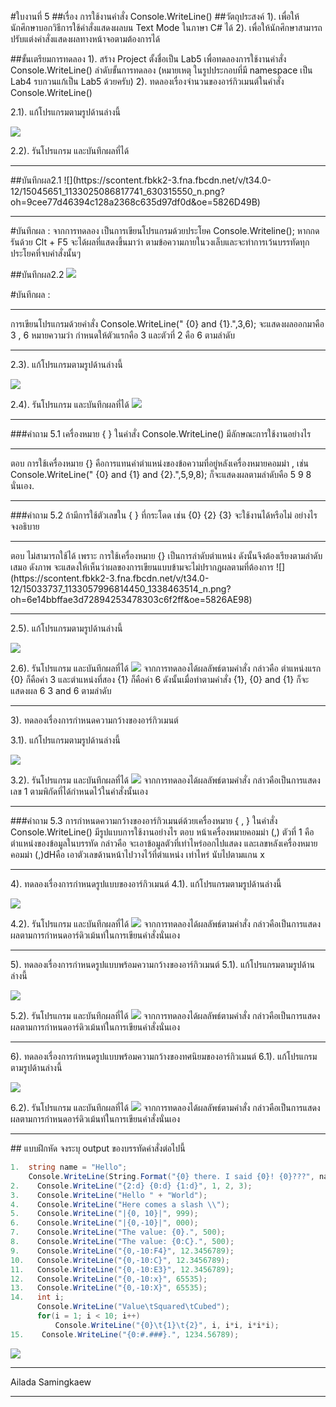 #ใบงานที่ 5
##เรื่อง การใช้งานคำสั่ง Console.WriteLine()
##วัตถุประสงค์
1). เพื่อให้นักศึกษาบอกวิธีการใช้คำสั่งแสดงผลบน Text Mode ในภาษา C# ได้
2). เพื่อให้นักศึกษาสามารถปรับแต่งคำสั่งแสดงผลทางหน้าจอตามต้องการได้

##ขั้นเตรียมการทดลอง
1). สร้าง Project ตั้งชื่อเป็น Lab5 เพื่อทดลองการใช้งานคำสั่ง Console.WriteLine()
ลำดับขั้นการทดลอง
(หมายเหตุ ในรูปประกอบที่มี namespace เป็น Lab4 รบกวนแก้เป็น Lab5 ด้วยครับ)
2). ทดลองเรื่องจำนวนของอาร์กิวเมนต์ในคำสั่ง Console.WriteLine()

 2.1). แก้โปรแกรมตามรูปด้านล่างนี้

  ![](https://github.com/Desktop-Programming-Lab-2559/LAB-05/blob/master/img/pic1.png)

  2.2). รันโปรแกรม และบันทึกผลที่ได้
<hr>
##บันทึกผล2.1
![](https://scontent.fbkk2-3.fna.fbcdn.net/v/t34.0-12/15045651_1133025086817741_630315550_n.png?oh=9cee77d46394c128a2368c635d97df0d&oe=5826D49B)
<hr>

 #บันทึกผล : จากการทดลอง เป็นการเขียนโปรแกรมด้วยประโยค Console.Writeline(); หากกดรันด้วย Clt + F5 จะได้ผลที่แสดงขึ้นมาว่า ตามข้อความภายในวงเล็บและจะทำการเว้นบรรทัดทุกประโยคที่จบคำสั่งนั้นๆ 

##บันทึกผล2.2
![](https://scontent.fbkk2-3.fna.fbcdn.net/v/t34.0-12/15058054_1133025090151074_993660204_n.png?oh=aaeb50a353e4b982c0ff8c785e85c058&oe=58265E42)

#บันทึกผล : 
<hr>
การเขียนโปรแกรมด้วยคำสั่ง Console.WriteLine(" {0} and {1}.",3,6); จะแสดงผลออกมาคือ 3 , 6 หมายความว่า กำหนดให้ตัวแรกคือ 3 และตัวที่ 2 คือ 6 ตามลำดับ
<hr>

2.3). แก้โปรแกรมตามรูปด้านล่างนี้
 
  ![](https://github.com/Desktop-Programming-Lab-2559/LAB-05/blob/master/img/pic2.png)

 2.4). รันโปรแกรม และบันทึกผลที่ได้
 ![](https://scontent.fbkk2-3.fna.fbcdn.net/v/t34.0-12/15033713_1133102843476632_1009150176_n.png?oh=eb138814504be6d803f20635d04f6efd&oe=58267C76)
<hr>
###คำถาม 5.1 เครื่องหมาย { }  ในคำสั่ง Console.WriteLine() มีลักษณะการใช้งานอย่างไร
<hr>
ตอบ การใช้เครื่องหมาย {} คือการแทนค่าตำแหน่งของข้อความที่อยู่หลังเครื่องหมายคอมม่า , เช่น Console.WriteLine(" {0} and {1} and {2}.",5,9,8); ก็จะแสดงผลตามลำดับคือ 5 9 8 นั่นเอง.
<hr>
###คำถาม 5.2  ถ้ามีการใช้ตัวเลขใน { } ที่กระโดด เช่น {0} {2} {3} จะใช้งานได้หรือไม่ อย่างไร จงอธิบาย
<hr> ตอบ ไม่สามารถใช้ได้ เพราะ การใช้เครื่องหมาย {} เป็นการลำดับตำแหน่ง ดังนั้นจึงต้องเรียงตามลำดับเสมอ 
ดังภาพ จะแสดงให้เห็นว่าผลของการเขียนแบบข้ามจะไม่ปรากฏผลตามที่ต้องการ
![](https://scontent.fbkk2-3.fna.fbcdn.net/v/t34.0-12/15033737_1133057996814450_1338463514_n.png?oh=6e14bbffae3d72894253478303c6f2ff&oe=5826AE98)
<hr>
 
 2.5). แก้โปรแกรมตามรูปด้านล่างนี้

  ![](https://github.com/Desktop-Programming-Lab-2559/LAB-05/blob/master/img/pic3.png)

 2.6). รันโปรแกรม และบันทึกผลที่ได้
![](https://scontent.fbkk2-3.fna.fbcdn.net/v/t34.0-12/15033713_1133102843476632_1009150176_n.png?oh=eb138814504be6d803f20635d04f6efd&oe=58267C76)
จากการทดลองได้ผลลัพธ์ตามคำสั่ง กล่าวคือ ตำแหน่งแรก {0} ก็คือค่า 3 และตำแหน่งที่สอง {1} ก็คือค่า 6 ดังนั้นเมื่อทำตามคำสั่ง 
{1}, {0} and {1} ก็จะแสดงผล 6 3 and 6 ตามลำดับ
<hr>
3). ทดลองเรื่องการกำหนดความกว้างของอาร์กิวเมนต์

  3.1). แก้โปรแกรมตามรูปด้านล่างนี้

  ![](https://github.com/Desktop-Programming-Lab-2559/LAB-05/blob/master/img/pic4.png)

  3.2). รันโปรแกรม และบันทึกผลที่ได้
![](https://scontent.fbkk2-3.fna.fbcdn.net/v/t34.0-12/15049955_1133102840143299_1274783709_n.png?oh=5f6096d2b61cb27dffa10590e47ce76b&oe=5827A399)
จากการทดลองได้ผลลัพธ์ตามคำสั่ง กล่าวคือเป็นการแสดงเลข 1 ตามพิกัดที่ได้กำหนดไว้ในคำสั่งนั้นเอง 
<hr>

###คำถาม 5.3 การกำหนดความกว้างของอาร์กิวเมนต์ด้วยเครื่องหมาย { , }  ในคำสั่ง Console.WriteLine() มีรูปแบบการใช้งานอย่างไร
ตอบ หน้าเครื่องหมายคอมม่า (,) ตัวที่ 1 คือ ตำแหน่งของข้อมูลในบรรทัด กล่าวคือ จะเอาข้อมูลตัวที่เท่าไหร่ออกไปแสดง และเลขหลังเครื่องหมายคอมม่า (,)dHคือ เอาตัวเลขด้านหน้าไปวางไว้ที่ตำแหน่ง เท่าไหร่ นับไปตามแกน x
<hr>


4). ทดลองเรื่องการกำหนดรูปแบบของอาร์กิวเมนต์
  4.1). แก้โปรแกรมตามรูปด้านล่างนี้

  ![](https://github.com/Desktop-Programming-Lab-2559/LAB-05/blob/master/img/pic5.png)

  4.2). รันโปรแกรม และบันทึกผลที่ได้
![](https://scontent.fbkk2-3.fna.fbcdn.net/v/t34.0-12/15033657_1133102803476636_1750228509_n.png?oh=8fb0a2a7c1edaae8b21761691757c40c&oe=5826AA05)
จากการทดลองได้ผลลัพธ์ตามคำสั่ง กล่าวคือเป็นการแสดงผลตามการกำหนดอาร์ดิวเม้นท์ในการเขียนคำสั่งนั่นเอง
<hr>


5). ทดลองเรื่องการกำหนดรูปแบบพร้อมความกว้างของอาร์กิวเมนต์
  5.1). แก้โปรแกรมตามรูปด้านล่างนี้
 
 ![](https://github.com/Desktop-Programming-Lab-2559/LAB-05/blob/master/img/pic6.png)

  5.2). รันโปรแกรม และบันทึกผลที่ได้
  ![](https://scontent.fbkk2-3.fna.fbcdn.net/v/t34.0-12/15049718_1133102806809969_445503470_n.png?oh=e3c8e81e3df891f8c3e0f255c12288c0&oe=58266A33)
  จากการทดลองได้ผลลัพธ์ตามคำสั่ง กล่าวคือเป็นการแสดงผลตามการกำหนดอาร์ดิวเม้นท์ในการเขียนคำสั่งนั่นเอง

<hr>
6). ทดลองเรื่องการกำหนดรูปแบบพร้อมความกว้างของทศนิยมของอาร์กิวเมนต์
  6.1). แก้โปรแกรมตามรูปด้านล่างนี้

 ![](https://github.com/Desktop-Programming-Lab-2559/LAB-05/blob/master/img/pic7.png)

  6.2). รันโปรแกรม และบันทึกผลที่ได้
  ![](https://scontent.fbkk2-3.fna.fbcdn.net/v/t34.0-12/15046431_1133102800143303_7421718_n.png?oh=0727c7883646144bbb2170a12aa26d7e&oe=5826867E)
  จากการทดลองได้ผลลัพธ์ตามคำสั่ง กล่าวคือเป็นการแสดงผลตามการกำหนดอาร์ดิวเม้นท์ในการเขียนคำสั่งนั่นเอง
<hr>
## แบบฝึกหัด จงระบุ output ของบรรทัดคำสั่งต่อไปนี้

```csharp
1.  string name = "Hello";
    Console.WriteLine(String.Format("{0} there. I said {0}! {0}???", name));
2.    Console.WriteLine("{2:d} {0:d} {1:d}", 1, 2, 3);
3.    Console.WriteLine("Hello " + "World");
4.    Console.WriteLine("Here comes a slash \\");
5.    Console.WriteLine("|{0, 10}|", 999);
6.    Console.WriteLine("|{0,-10}|", 000);
7.    Console.WriteLine("The value: {0}.", 500);
8.    Console.WriteLine("The value: {0:C}.", 500);
9.    Console.WriteLine("{0,-10:F4}", 12.3456789);
10.   Console.WriteLine("{0,-10:C}", 12.3456789);
11.   Console.WriteLine("{0,-10:E3}", 12.3456789);
12.   Console.WriteLine("{0,-10:x}", 65535);
13.   Console.WriteLine("{0,-10:X}", 65535);
14.   int i; 
      Console.WriteLine("Value\tSquared\tCubed"); 
      for(i = 1; i < 10; i++) 
          Console.WriteLine("{0}\t{1}\t{2}", i, i*i, i*i*i); 
15.    Console.WriteLine("{0:#.###}.", 1234.56789);
```
![](https://scontent.fbkk2-3.fna.fbcdn.net/v/t34.0-12/14997219_1133102836809966_394857757_n.png?oh=f3022fe53971db20e0db699dc055d39b&oe=5826957A)

<hr>
Ailada Samingkaew
<hr>
